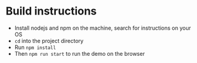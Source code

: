 # Build instructions

* Install nodejs and npm on the machine, search for instructions on your OS
* `cd` into the project directory
* Run `npm install`
* Then `npm run start` to run the demo on the browser